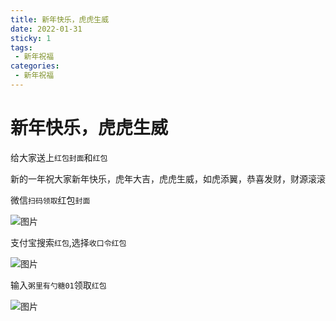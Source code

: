 ```yaml
---
title: 新年快乐，虎虎生威
date: 2022-01-31
sticky: 1
tags:
 - 新年祝福
categories:
 - 新年祝福
---
```

# 新年快乐，虎虎生威

给大家送上`红包封面`和`红包`

新的一年祝大家新年快乐，虎年大吉，虎虎生威，如虎添翼，恭喜发财，财源滚滚

微信`扫码领取`红包`封面`

![图片](https://img.cdn.sugarat.top/mdImg/MTY0MzYzMTQ2MjY5OQ==643631462699)

支付宝搜索`红包`,选择`收口令红包`

![图片](https://img.cdn.sugarat.top/mdImg/MTY0MzYzMTg5MDgzNA==643631890834)

输入`粥里有勺糖01`领取`红包`

![图片](https://img.cdn.sugarat.top/mdImg/MTY0MzcyMDEyMzQyMw==643720123423)

<comment/>
<tongji/>
